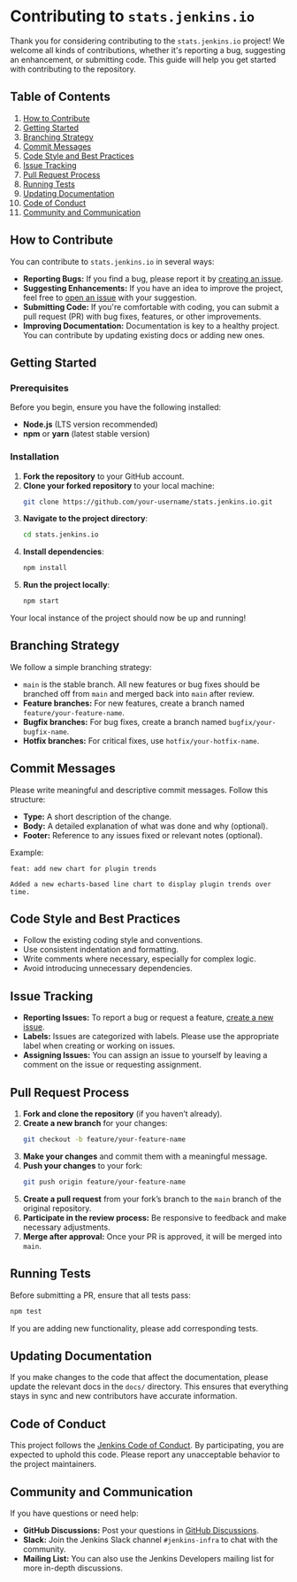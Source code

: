 # Contributing to `stats.jenkins.io`

Thank you for considering contributing to the `stats.jenkins.io` project! We welcome all kinds of contributions, whether it's reporting a bug, suggesting an enhancement, or submitting code. This guide will help you get started with contributing to the repository.

## Table of Contents

1. [How to Contribute](#how-to-contribute)
2. [Getting Started](#getting-started)
3. [Branching Strategy](#branching-strategy)
4. [Commit Messages](#commit-messages)
5. [Code Style and Best Practices](#code-style-and-best-practices)
6. [Issue Tracking](#issue-tracking)
7. [Pull Request Process](#pull-request-process)
8. [Running Tests](#running-tests)
9. [Updating Documentation](#updating-documentation)
10. [Code of Conduct](#code-of-conduct)
11. [Community and Communication](#community-and-communication)

## How to Contribute

You can contribute to `stats.jenkins.io` in several ways:

-   **Reporting Bugs:** If you find a bug, please report it by [creating an issue](#issue-tracking).
-   **Suggesting Enhancements:** If you have an idea to improve the project, feel free to [open an issue](#issue-tracking) with your suggestion.
-   **Submitting Code:** If you're comfortable with coding, you can submit a pull request (PR) with bug fixes, features, or other improvements.
-   **Improving Documentation:** Documentation is key to a healthy project. You can contribute by updating existing docs or adding new ones.

## Getting Started

### Prerequisites

Before you begin, ensure you have the following installed:

-   **Node.js** (LTS version recommended)
-   **npm** or **yarn** (latest stable version)

### Installation

1. **Fork the repository** to your GitHub account.
2. **Clone your forked repository** to your local machine:
    ```bash
    git clone https://github.com/your-username/stats.jenkins.io.git
    ```
3. **Navigate to the project directory**:
    ```bash
    cd stats.jenkins.io
    ```
4. **Install dependencies**:
    ```bash
    npm install
    ```
5. **Run the project locally**:
    ```bash
    npm start
    ```

Your local instance of the project should now be up and running!

## Branching Strategy

We follow a simple branching strategy:

-   `main` is the stable branch. All new features or bug fixes should be branched off from `main` and merged back into `main` after review.
-   **Feature branches:** For new features, create a branch named `feature/your-feature-name`.
-   **Bugfix branches:** For bug fixes, create a branch named `bugfix/your-bugfix-name`.
-   **Hotfix branches:** For critical fixes, use `hotfix/your-hotfix-name`.

## Commit Messages

Please write meaningful and descriptive commit messages. Follow this structure:

-   **Type:** A short description of the change.
-   **Body:** A detailed explanation of what was done and why (optional).
-   **Footer:** Reference to any issues fixed or relevant notes (optional).

Example:

```
feat: add new chart for plugin trends

Added a new echarts-based line chart to display plugin trends over time.
```

## Code Style and Best Practices

-   Follow the existing coding style and conventions.
-   Use consistent indentation and formatting.
-   Write comments where necessary, especially for complex logic.
-   Avoid introducing unnecessary dependencies.

## Issue Tracking

-   **Reporting Issues:** To report a bug or request a feature, [create a new issue](https://github.com/jenkins-infra/stats.jenkins.io/issues/new).
-   **Labels:** Issues are categorized with labels. Please use the appropriate label when creating or working on issues.
-   **Assigning Issues:** You can assign an issue to yourself by leaving a comment on the issue or requesting assignment.

## Pull Request Process

1. **Fork and clone the repository** (if you haven’t already).
2. **Create a new branch** for your changes:
    ```bash
    git checkout -b feature/your-feature-name
    ```
3. **Make your changes** and commit them with a meaningful message.
4. **Push your changes** to your fork:
    ```bash
    git push origin feature/your-feature-name
    ```
5. **Create a pull request** from your fork’s branch to the `main` branch of the original repository.
6. **Participate in the review process:** Be responsive to feedback and make necessary adjustments.
7. **Merge after approval:** Once your PR is approved, it will be merged into `main`.

## Running Tests

Before submitting a PR, ensure that all tests pass:

```bash
npm test
```

If you are adding new functionality, please add corresponding tests.

## Updating Documentation

If you make changes to the code that affect the documentation, please update the relevant docs in the `docs/` directory. This ensures that everything stays in sync and new contributors have accurate information.

## Code of Conduct

This project follows the [Jenkins Code of Conduct](https://www.jenkins.io/project/governance/code-of-conduct/). By participating, you are expected to uphold this code. Please report any unacceptable behavior to the project maintainers.

## Community and Communication

If you have questions or need help:

-   **GitHub Discussions:** Post your questions in [GitHub Discussions](https://github.com/jenkins-infra/stats.jenkins.io/discussions).
-   **Slack:** Join the Jenkins Slack channel `#jenkins-infra` to chat with the community.
-   **Mailing List:** You can also use the Jenkins Developers mailing list for more in-depth discussions.
